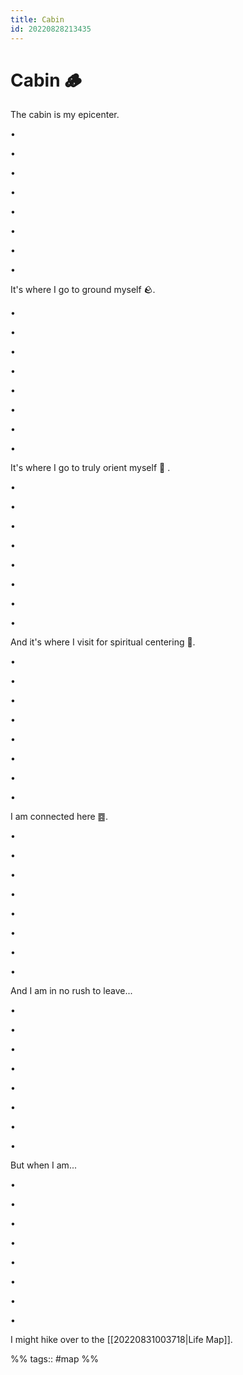 ```yaml
---
title: Cabin
id: 20220828213435
---
```

# Cabin 🪵

The cabin is my epicenter.

•

•

•

•

•

•

•

•

It's where I go to ground myself 🪨.

•

•

•

•

•

•

•

•

It's where I go to truly orient myself 🧭 .

•

•

•

•

•

•

•

•

And it's where I visit for spiritual centering 🧲.

•

•

•

•

•

•

•

•

I am connected here ䷤.

•

•

•

•

•

•

•

•

And I am in no rush to leave...

•

•

•

•

•

•

•

•

But when I am...

•

•

•

•

•

•

•

•

I might hike over to the [[20220831003718|Life Map]].

  

%% tags:: #map %%